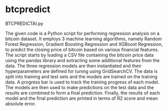 # btcpredict

BTCPREDICTAI.py

The given code is a Python script for performing regression analysis on a bitcoin dataset. It employs 3 machine learning algorithms, namely Random Forest Regression, Gradient Boosting Regression and XGBoost Regression, to predict the closing price of bitcoin based on various financial features. The script starts by loading a CSV file containing the bitcoin price data using the pandas library and extracting some additional features from the data. The three regression models are then instantiated and their hyperparameters are defined for tuning using GridSearchCV. The data is split into training and test sets and the models are trained on the training data. A progress bar is used to track the training progress of each model. The models are then used to make predictions on the test data and the results are combined to form a final prediction. Finally, the results of each model and the final prediction are printed in terms of R2 score and mean absolute error.
